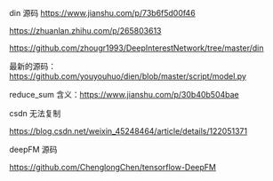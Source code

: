 din 源码
 https://www.jianshu.com/p/73b6f5d00f46

 https://zhuanlan.zhihu.com/p/265803613

 https://github.com/zhougr1993/DeepInterestNetwork/tree/master/din


最新的源码：
  https://github.com/youyouhuo/dien/blob/master/script/model.py


reduce_sum 含义：https://www.jianshu.com/p/30b40b504bae


csdn 无法复制

https://blog.csdn.net/weixin_45248464/article/details/122051371

deepFM 源码

 https://github.com/ChenglongChen/tensorflow-DeepFM
